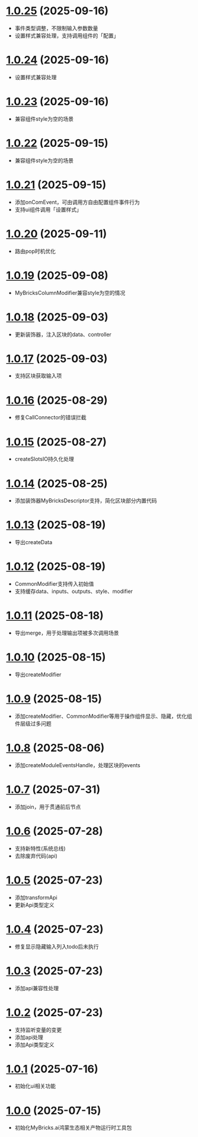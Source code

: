 # [1.0.25](https://github.com/mybricks/harmony-render-utils/compare/fdb649f..848b443) (2025-09-16)
 - 事件类型调整，不限制输入参数数量
 - 设置样式兼容处理，支持调用组件的「配置」

# [1.0.24](https://github.com/mybricks/harmony-render-utils/compare/6598728..7b36cb2) (2025-09-16)
 - 设置样式兼容处理

# [1.0.23](https://github.com/mybricks/harmony-render-utils/compare/f805735..6d9f6bc) (2025-09-16)
 - 兼容组件style为空的场景

# [1.0.22](https://github.com/mybricks/harmony-render-utils/compare/3a4439d..c310355) (2025-09-15)
 - 兼容组件style为空的场景

# [1.0.21](https://github.com/mybricks/harmony-render-utils/compare/b940e32..344b1f0) (2025-09-15)
 - 添加onComEvent，可由调用方自由配置组件事件行为
 - 支持ui组件调用「设置样式」

# [1.0.20](https://github.com/mybricks/harmony-render-utils/compare/6f2d464..cf29e47) (2025-09-11)
 - 路由pop时机优化

# [1.0.19](https://github.com/mybricks/harmony-render-utils/compare/7e4e00a..a019ecc) (2025-09-08)
 - MyBricksColumnModifier兼容style为空的情况

# [1.0.18](https://github.com/mybricks/harmony-render-utils/compare/50f5795..a23c466) (2025-09-03)
 - 更新装饰器，注入区块的data、controller

# [1.0.17](https://github.com/mybricks/harmony-render-utils/compare/164f1e3..5481b03) (2025-09-03)
 - 支持区块获取输入项

# [1.0.16](https://github.com/mybricks/harmony-render-utils/compare/26e7820..bfa4d46) (2025-08-29)
 - 修复CallConnector的错误拦截

# [1.0.15](https://github.com/mybricks/harmony-render-utils/compare/6613f48..0711c90) (2025-08-27)
 - createSlotsIO持久化处理

# [1.0.14](https://github.com/mybricks/harmony-render-utils/compare/7054e1c..343ef72) (2025-08-25)
 - 添加装饰器MyBricksDescriptor支持，简化区块部分内置代码

# [1.0.13](https://github.com/mybricks/harmony-render-utils/compare/dbedc11..87b5e53) (2025-08-19)
 - 导出createData

# [1.0.12](https://github.com/mybricks/harmony-render-utils/compare/c902d11..c706aa8) (2025-08-19)
 - CommonModifier支持传入初始值
 - 支持缓存data、inputs、outputs、style、modifier

# [1.0.11](https://github.com/mybricks/harmony-render-utils/compare/f00e9fe..7627eb8) (2025-08-18)
 - 导出merge，用于处理输出项被多次调用场景

# [1.0.10](https://github.com/mybricks/harmony-render-utils/compare/f00e9fe..7627eb8) (2025-08-15)
 - 导出createModifier

# [1.0.9](https://github.com/mybricks/harmony-render-utils/compare/bc568e1..4cbcabd) (2025-08-15)
 - 添加createModifier、CommonModifier等用于操作组件显示、隐藏，优化组件层级过多问题

# [1.0.8](https://github.com/mybricks/harmony-render-utils/compare/a896baf..5077937) (2025-08-06)
 - 添加createModuleEventsHandle，处理区块的events

# [1.0.7](https://github.com/mybricks/harmony-render-utils/compare/190b20c..aa1655a) (2025-07-31)
 - 添加join，用于贯通前后节点

# [1.0.6](https://github.com/mybricks/harmony-render-utils/compare/9aa5657..1b9e63c) (2025-07-28)
 - 支持新特性(系统总线)
 - 去除废弃代码(api)

# [1.0.5](https://github.com/mybricks/harmony-render-utils/compare/327cd8f..bfe64b1) (2025-07-23)
 - 添加transformApi
 - 更新Api类型定义

# [1.0.4](https://github.com/mybricks/harmony-render-utils/compare/3dfb615..6579231) (2025-07-23)
 - 修复显示隐藏输入列入todo后未执行

# [1.0.3](https://github.com/mybricks/harmony-render-utils/compare/be97356..1fb1f6a) (2025-07-23)
 - 添加api兼容性处理

# [1.0.2](https://github.com/mybricks/harmony-render-utils/compare/c6ae118..be97356) (2025-07-23)
 - 支持监听变量的变更
 - 添加api处理
 - 添加Api类型定义

# [1.0.1](https://github.com/mybricks/harmony-render-utils/commit/ec801248c633fce53da5df3b4f0ccb6111383261) (2025-07-16)
 - 初始化ui相关功能

# [1.0.0](https://github.com/mybricks/harmony-render-utils) (2025-07-15)
 - 初始化MyBricks.ai鸿蒙生态相关产物运行时工具包